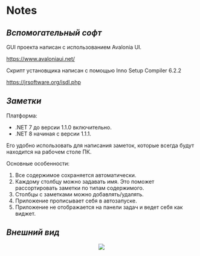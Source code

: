 # Notes
## *Вспомогательный софт*

GUI проекта написан с использованием Avalonia UI.

https://www.avaloniaui.net/

Скрипт установщика написан с помощью Inno Setup Compiler 6.2.2

https://jrsoftware.org/isdl.php

## *Заметки*
Платформа:
- .NET 7 до версии 1.1.0 включительно.
- .NET 8 начиная с версии 1.1.1.

Его удобно использовать для написания заметок, которые всегда будут находится на рабочем столе ПК. 

Основные особенности:
1. Все содержимое сохраняется автоматически.
2. Каждому столбцу можно задавать имя. Это поможет рассортировать заметки по типам содержимого.
3. Столбцы с заметками можно добавлять/удалять.
4. Приложение прописывает себя в автозапуске.
5. Приложение не отображается на панели задач и ведет себя как виджет.

## *Внешний вид*
<p align="center">
  <img src="https://github.com/AndreyAbdulkayumov/Notes/assets/86914394/a3ddf202-974c-4608-877a-a6455fd57983" />
</p>
